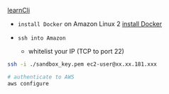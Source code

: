 [learnCli](https://www.youtube.com/watch?v=PWAnY-w1SGQ&pp=ygUHYXdzIGNsaQ%3D%3D)

- `install Docker` on Amazon Linux 2
  [install Docker](https://www.cyberciti.biz/faq/how-to-install-docker-on-amazon-linux-2/)

- `ssh into Amazon`
  - whitelist your IP (TCP to port 22)

```bash
ssh -i ./sandbox_key.pem ec2-user@xx.xx.181.xxx
```

```bash
# authenticate to AWS
aws configure
```

